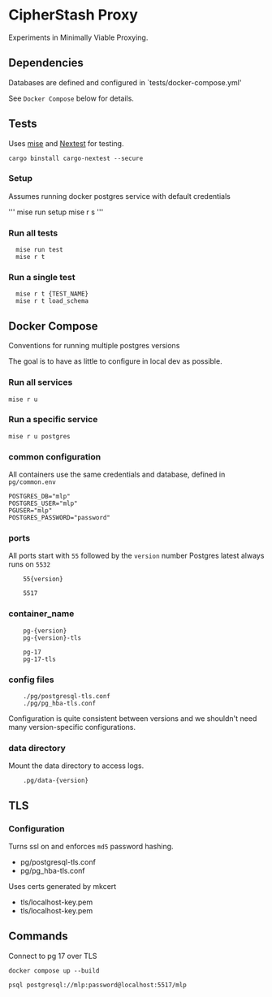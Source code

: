 # CipherStash Proxy


Experiments in Minimally Viable Proxying.




## Dependencies


Databases are defined and configured in `tests/docker-compose.yml'

See `Docker Compose` below for details.



## Tests

Uses [mise](https://mise.jdx.dev/) and  [Nextest](https://nexte.st/) for testing.

```
cargo binstall cargo-nextest --secure
```

### Setup

Assumes running docker postgres service with default credentials

'''
  mise run setup
  mise r s
'''

### Run all tests
```
  mise run test
  mise r t
```

### Run a single test
```
  mise r t {TEST_NAME}
  mise r t load_schema
```




## Docker Compose

Conventions for running multiple postgres versions

The goal is to have as little to configure in local dev as possible.

### Run all services
```
mise r u
```

### Run a specific service
```
mise r u postgres
```

### common configuration

All containers use the same credentials and database, defined in `pg/common.env`

```
POSTGRES_DB="mlp"
POSTGRES_USER="mlp"
PGUSER="mlp"
POSTGRES_PASSWORD="password"
```

### ports

All ports start with `55` followed by the `version` number
Postgres latest always runs on `5532`

```
    55{version}

    5517
```


### container_name
```
    pg-{version}
    pg-{version}-tls

    pg-17
    pg-17-tls
```


### config files
```
    ./pg/postgresql-tls.conf
    ./pg/pg_hba-tls.conf
```

Configuration is quite consistent between versions and we shouldn't need many version-specific configurations.


### data directory

Mount the data directory to access logs.

```
    .pg/data-{version}
```


## TLS

### Configuration

Turns ssl on and enforces `md5` password hashing.
- pg/postgresql-tls.conf
- pg/pg_hba-tls.conf


Uses certs generated by mkcert
- tls/localhost-key.pem
- tls/localhost-key.pem


## Commands

Connect to pg 17 over TLS
```
docker compose up --build
```

```
psql postgresql://mlp:password@localhost:5517/mlp
```



